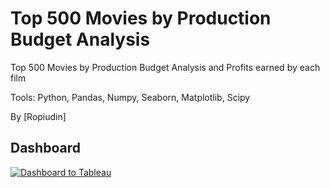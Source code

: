 # **Top 500 Movies by Production Budget Analysis**

Top 500 Movies by Production Budget Analysis and Profits earned by each film

Tools: Python, Pandas, Numpy, Seaborn, Matplotlib, Scipy

By [Ropiudin]
## Dashboard
[![Dashboard to Tableau](https://iconscout.com/icon/tableau-5376638)](https://public.tableau.com/app/profile/ropiudin/viz/Milestones_16668589373690/Dashboard1)
